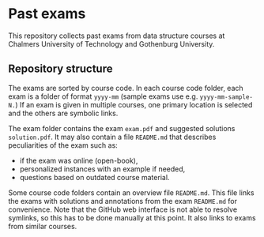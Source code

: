 # Past exams

This repository collects past exams from data structure courses at Chalmers University of Technology and Gothenburg University.

## Repository structure

The exams are sorted by course code.
In each course code folder, each exam is a folder of format `yyyy-mm` (sample exams use e.g. `yyyy-mm-sample-N.`)
If an exam is given in multiple courses, one primary location is selected and the others are symbolic links.

The exam folder contains the exam `exam.pdf` and suggested solutions `solution.pdf`.
It may also contain a file `README.md` that describes peculiarities of the exam such as:
* if the exam was online (open-book),
* personalized instances with an example if needed,
* questions based on outdated course material.

Some course code folders contain an overview file `README.md`.
This file links the exams with solutions and annotations from the exam `README.md` for convenience.
Note that the GitHub web interface is not able to resolve symlinks, so this has to be done manually at this point.
It also links to exams from similar courses. 

